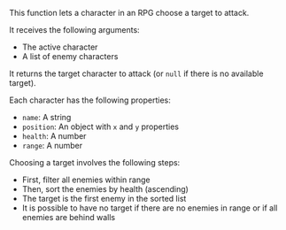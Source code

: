 
This function lets a character in an RPG choose a target to attack.

It receives the following arguments:
- The active character
- A list of enemy characters

It returns the target character to attack (or `null` if there is no available target).

Each character has the following properties:
- `name`: A string
- `position`: An object with `x` and `y` properties
- `health`: A number
- `range`: A number

Choosing a target involves the following steps:
- First, filter all enemies within range
- Then, sort the enemies by health (ascending)
- The target is the first enemy in the sorted list
- It is possible to have no target if there are no enemies in range or if all enemies are behind walls
